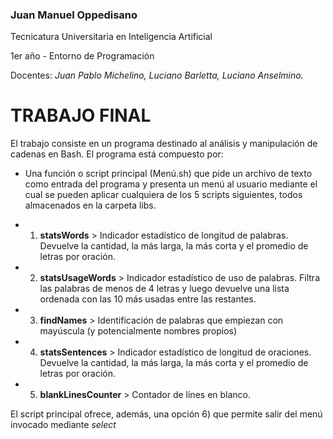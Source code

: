 ### Juan Manuel Oppedisano

Tecnicatura Universitaria en Inteligencia Artificial

1er año - Entorno de Programación

Docentes: *Juan Pablo Michelino, Luciano Barletta, Luciano Anselmino.*

# TRABAJO FINAL

El trabajo consiste en un programa destinado al análisis y manipulación de cadenas en Bash.
El programa está compuesto por:

- Una función o script principal (Menú.sh) que pide un archivo de texto como entrada del programa y presenta un menú al usuario mediante el cual se pueden aplicar cualquiera de los 5 scripts siguientes, todos almacenados en la carpeta libs.
  
- 1) **statsWords** > Indicador estadístico de longitud de palabras. Devuelve la cantidad, la más larga, la más corta y el promedio de letras por oración.
- 2) **statsUsageWords** > Indicador estadístico de uso de palabras. Filtra las palabras de menos de 4 letras y luego devuelve una lista ordenada con las 10 más usadas entre las restantes.
- 3) **findNames** > Identificación de palabras que empiezan con mayúscula (y potencialmente nombres propios)
- 4) **statsSentences** > Indicador estadístico de longitud de oraciones. Devuelve la cantidad, la más larga, la más corta y el promedio de letras por oración.
- 5) **blankLinesCounter** > Contador de línes en blanco.

El script principal ofrece, además, una opción 6) que permite salir del menú invocado mediante *select*
